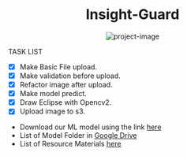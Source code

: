 <h1 align="center" id="title">Insight-Guard</h1>

<p align="center"><img src="https://socialify.git.ci/Younus-Saberi/Insight-Guard/image?description=1&amp;font=Raleway&amp;forks=1&amp;issues=1&amp;language=1&amp;name=1&amp;owner=1&amp;pattern=Signal&amp;pulls=1&amp;stargazers=1&amp;theme=Dark" alt="project-image"></p>

TASK LIST
- [x] Make Basic File upload.
- [x] Make validation before upload.
- [x] Refactor image after upload.
- [x] Make model predict.
- [x] Draw Eclipse with Opencv2.
- [x] Upload image to s3.

- Download our ML model using the link [here](https://drive.google.com/file/d/19NnGMA99WZls7KM4sJ7jArz7dFzXJKnF/view?usp=drive_link)
- List of Model Folder in [Google Drive](https://drive.google.com/drive/folders/1jX9-Ckk1CHz3q4eT8JAesepXoGVXiCqt?usp=sharing)
- List of Resource Materials [here](https://github.com/Younus-Saberi/GlaucomaDetection/tree/master/resources)
